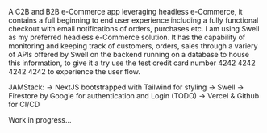 A C2B and B2B e-Commerce app leveraging headless e-Commerce, it contains a full beginning to end user experience including a fully functional checkout with email notifications of orders, purchases etc. I am using Swell as my preferred headless e-Commerce solution. It has the capability of monitoring and keeping track of customers, orders, sales through a variery of APIs offered by Swell on the backend running on a database to house this information, to give it a try use the test credit card number 4242 4242 4242 4242 to experience the user flow.

JAMStack:
-> NextJS bootstrapped with Tailwind for styling
-> Swell
-> Firestore by Google for authentication and Login (TODO)
-> Vercel & Github for CI/CD

Work in progress...
